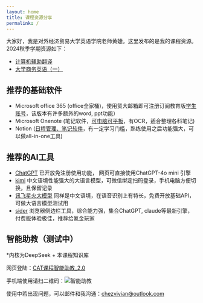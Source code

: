 ```yaml
---
layout: home
title: 课程资源分享
permalink: /
---
```


大家好，我是对外经济贸易大学英语学院老师黄婕。这里发布的是我的课程资源。
2024秋季学期资源如下：

- [计算机辅助翻译](https://chezvivian.github.io/class/CAT.html)
- [大学商务英语（一）](https://chezvivian.github.io/class/BusinessEnglish.html)

## 推荐的基础软件

- Microsoft office 365 (office全家桶)，使用贸大邮箱即可注册订阅教育版[学生账号](https://signup.microsoft.com/signup?sku=Education)，该版本有许多额外的word, ppt功能）
- Microsoft Onenote (笔记软件，[可电脑可平板](https://www.onenote.com/download)，有OCR，适合整理各科笔记)
- Notion ([日程管理、笔记软件](https://www.notion.so/desktop)，有一定学习门槛，熟练使用之后功能强大，可以做all-in-one工具)

## 推荐的AI工具

- [ChatGPT](https://chatgpt.com/) 已开放免注册使用功能， 网页可直接使用ChatGPT-4o mini 引擎
- [kimi](https://kimi.moonshot.cn/) 中文语境性能强大的大语言模型，可微信绑定扫码登录，手机电脑方便切换，且保留记录
- [讯飞星火大模型](https://xinghuo.xfyun.cn/desk) 同样是中文语境，在语音识别上有特长，免费开放基础API，可做大语言模型测试用
- [sider](https://sider.ai/download) 浏览器侧边栏工具，综合能力强，集合ChatGPT, claude等最新引擎，付费版体验极佳，推荐给氪金玩家

## 智能助教（测试中）

*内核为DeepSeek + 本课程知识库

网页登陆：[CAT课程智能助教_2.0](https://udify.app/chat/cowvutHCzOFeVfaw)

手机端使用请扫二维码：![智能助教](https://chezvivian.github.io/class/assets/CAT助教_2.0.png)

使用中若出现问题，可以邮件和我沟通：chezvivian@outlook.com




